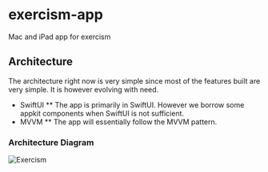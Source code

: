 # exercism-app
Mac and iPad app for exercism 

## Architecture 
The architecture right now is very simple since most of the features built are very simple. It is however evolving with need. 
- SwiftUI 
** The app is primarily in SwiftUI. However we borrow some appkit components when SwiftUI is not sufficient. 
- MVVM 
** The app will essentially follow the MVVM pattern. 
### Architecture Diagram
![Exercism](https://user-images.githubusercontent.com/23118371/196192446-afc28329-f37e-4755-b50a-11cf314aa778.png)

